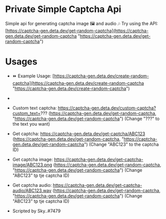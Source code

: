 # Private Simple Captcha Api
Simple api for generating captcha image 🖼️ and audio 🎶 
Try using the API: [https://captcha-gen.deta.dev/get-random-captcha](https://captcha-gen.deta.dev/get-random-captcha "https://captcha-gen.deta.dev/get-random-captcha")

# Usages

- ⏩ Example Usage:  [https://captcha-gen.deta.dev/create-random-captcha](https://captcha-gen.deta.dev/create-random-captcha "https://captcha-gen.deta.dev/create-random-captcha")
- 
- Custom text captcha: https://captcha-gen.deta.dev/custom-captcha?custom_text=??? (https://captcha-gen.deta.dev/get-random-captcha, "https://captcha-gen.deta.dev/get-random-captcha") (Change "???" to the text you want)
- Get captcha: https://captcha-gen.deta.dev/get-captcha/ABC123 (https://captcha-gen.deta.dev/get-random-captcha, "https://captcha-gen.deta.dev/get-random-captcha") (Change "ABC123" to the captcha ID) 
- Get captcha image: https://captcha-gen.deta.dev/get-captcha-image/ABC123.png (https://captcha-gen.deta.dev/get-random-captcha, "https://captcha-gen.deta.dev/get-random-captcha") (Change "ABC123" tp tje captcha ID)
- Get captcha audio: https://captcha-gen.deta.dev/get-captcha-audio/ABC123.wav (https://captcha-gen.deta.dev/get-random-captcha, "https://captcha-gen.deta.dev/get-random-captcha") (Change "ABC123" tp tje captcha ID)
 
- Scripted by Sky..#7479
